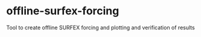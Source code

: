 # offline-surfex-forcing
Tool to create offline SURFEX forcing and plotting and verification of results
